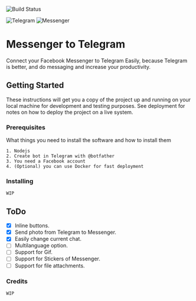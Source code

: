 ![Build Status](https://gitlab.com/AlexR1712/messenger-to-telegram/badges/master/build.svg "CI Status")

![Telegram](http://i.imgur.com/CGGLXFF.png)
![Messenger](http://i.imgur.com/VyvJz33.png)

# Messenger to Telegram

Connect your Facebook Messenger to Telegram Easily, because Telegram is better, and do messaging and increase your productivity.

## Getting Started

These instructions will get you a copy of the project up and running on your local machine for development and testing purposes. See deployment for notes on how to deploy the project on a live system.

### Prerequisites

What things you need to install the software and how to install them

```
1. Nodejs
2. Create bot in Telegram with @botfather
3. You need a Facebook account
4. (Optional) you can use Docker for fast deployment
```

### Installing
``` WIP ```


## ToDo
- [x] Inline buttons.
- [x] Send photo from Telegram to Messenger.
- [x] Easily change current chat.
- [ ] Multilanguage option.
- [ ] Support for Gif.
- [ ] Support for Stickers of Messenger.
- [ ] Support for file attachments.

### Credits
``` WIP ```